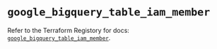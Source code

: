 # `google_bigquery_table_iam_member`

Refer to the Terraform Registory for docs: [`google_bigquery_table_iam_member`](https://www.terraform.io/docs/providers/google-beta/r/google_bigquery_table_iam_member).
